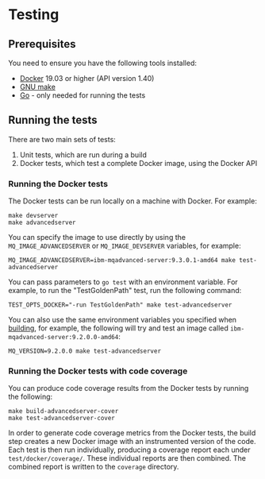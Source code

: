 # Testing

## Prerequisites
You need to ensure you have the following tools installed:
* [Docker](https://www.docker.com/) 19.03 or higher (API version 1.40)
* [GNU make](https://www.gnu.org/software/make/)
* [Go](https://golang.org/) - only needed for running the tests

## Running the tests
There are two main sets of tests:

1. Unit tests, which are run during a build
2. Docker tests, which test a complete Docker image, using the Docker API

### Running the Docker tests

The Docker tests can be run locally on a machine with Docker. For example:

```
make devserver
make advancedserver
```

You can specify the image to use directly by using the `MQ_IMAGE_ADVANCEDSERVER` or `MQ_IMAGE_DEVSERVER` variables, for example:

```
MQ_IMAGE_ADVANCEDSERVER=ibm-mqadvanced-server:9.3.0.1-amd64 make test-advancedserver
```

You can pass parameters to `go test` with an environment variable.  For example, to run the "TestGoldenPath" test, run the following command:

```
TEST_OPTS_DOCKER="-run TestGoldenPath" make test-advancedserver
```

You can also use the same environment variables you specified when [building](./building), for example, the following will try and test an image called `ibm-mqadvanced-server:9.2.0.0-amd64`:

```
MQ_VERSION=9.2.0.0 make test-advancedserver
```

### Running the Docker tests with code coverage
You can produce code coverage results from the Docker tests by running the following:

```
make build-advancedserver-cover
make test-advancedserver-cover
```

In order to generate code coverage metrics from the Docker tests, the build step creates a new Docker image with an instrumented version of the code.  Each test is then run individually, producing a coverage report each under `test/docker/coverage/`.  These individual reports are then combined.  The combined report is written to the `coverage` directory.
